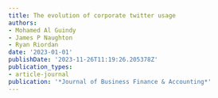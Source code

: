 ```yaml
---
title: The evolution of corporate twitter usage
authors:
- Mohamed Al Guindy
- James P Naughton
- Ryan Riordan
date: '2023-01-01'
publishDate: '2023-11-26T11:19:26.205378Z'
publication_types:
- article-journal
publication: '*Journal of Business Finance & Accounting*'
---
```

